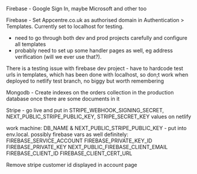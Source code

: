 Firebase - Google Sign In, maybe Microsoft and other too

Firebase - Set Appcentre.co.uk as authorised domain in Authentication > Templates. Currently set to localhost for testing.

- need to go through both dev and prod projects carefully and configure all templates
- probably need to set up some handler pages as well, eg address verification (will we ever use that?).

There is a testing issue with firebase dev project - have to hardcode test urls in templates, which has been done with localhost, so don;t work when deployed to netlify test branch, no biggy but worth remembering

Mongodb - Create indexes on the orders collection in the production database once there are some documents in it

Stripe - go live and put in STRIPE_WEBHOOK_SIGNING_SECRET, NEXT_PUBLIC_STRIPE_PUBLIC_KEY, STRIPE_SECRET_KEY values on netlify

work machine: DB_NAME & NEXT_PUBLIC_STRIPE_PUBLIC_KEY - put into env.local. possibly firebase vars as well
definitely:
FIREBASE_SERVICE_ACCOUNT
FIREBASE_PRIVATE_KEY_ID
FIREBASE_PRIVATE_KEY
NEXT_PUBLIC_FIREBASE_CLIENT_EMAIL
FIREBASE_CLIENT_ID
FIREBASE_CLIENT_CERT_URL

Remove stripe customer id displayed in account page
